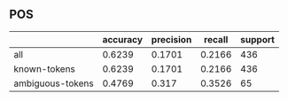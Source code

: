
## POS

|                  | accuracy | precision | recall | support |
|------------------|----------|-----------|--------|---------|
| all              | 0.6239   | 0.1701    | 0.2166 | 436     |
| known-tokens     | 0.6239   | 0.1701    | 0.2166 | 436     |
| ambiguous-tokens | 0.4769   | 0.317     | 0.3526 | 65      |

